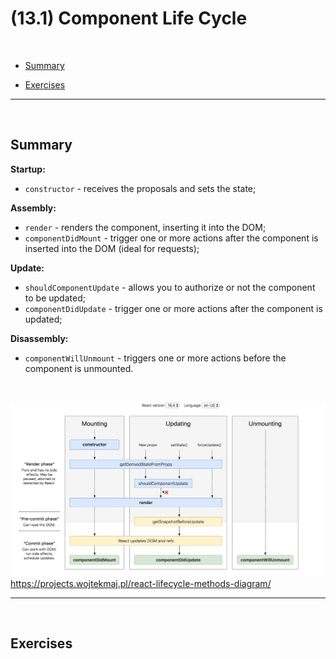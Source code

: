 # (13.1) Component Life Cycle

<br>

- [Summary](#Summary)

- [Exercises](#Exercises)

<hr>
<br>

## Summary
**Startup:**
- `constructor` - receives the proposals and sets the state;

**Assembly:**
- `render` - renders the component, inserting it into the DOM;
- `componentDidMount` - trigger one or more actions after the component is inserted into the DOM (ideal for requests);

**Update:**
- `shouldComponentUpdate` - allows you to authorize or not the component to be updated;
- `componentDidUpdate` - trigger one or more actions after the component is updated;

**Disassembly:**
- `componentWillUnmount` - triggers one or more actions before the component is unmounted.

<br>

![Lifecycle](lifecycle.png?raw=true "Lifecycle")
https://projects.wojtekmaj.pl/react-lifecycle-methods-diagram/

<hr>
<br>

## Exercises

